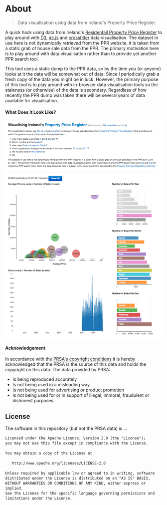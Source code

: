 About
======

> Data visualisation using data from Ireland's Property Price Register

A quick hack using data from Ireland's [Residentail Property Price Register](https://www.propertypriceregister.ie/website/npsra/pprweb.nsf/page/ppr-home-en) to play around with [D3](http://d3js.org), [dc.js](http://nickqizhu.github.io/dc.js/) and [crossfilter](http://square.github.io/crossfilter/) data visualisation. The dataset in use here is not dynamically retrieved from the PPR website, it is taken from a static grab of house sale data from the PPR. The primary motivation here is to play around with data visualisation rather than to provide yet another PPR search tool.

This tool uses a static dump to the PPR data, so by the time you (or anyone) looks at it the data will be somewhat out of data. Since I periodically grab a fresh copy of the data you might be in luck. However, the primary purpose of this tool is to play around with  in-browser data visualisation tools so the staleness (or otherwise) of the data is secondary. Regardless of how recently the PPR dump was taken there will be several years of data available for visualisation.

#### What Does It Look Like?

<img src="display.png" alt="Homepage"/>

#### Acknowledgement

In accordance with the [PRSA's copyright conditions](http://www.psr.ie/website/npsra/npsraweb.nsf/page/copyright-en) it is hereby acknowledged that the PRSA is the source of this data and holds the copyright on this data. The data provided by PRSA:

* Is being reproduced accurately
* Is not being used in a misleading way
* Is not being used for advertising or product promotion
* Is not being used for or in support of illegal, immoral, fraudulent or dishonest purposes. 

License
-------

The software in this repository (but not the PRSA data) is ...
 
    Licensed under the Apache License, Version 2.0 (the "License");
    you may not use this file except in compliance with the License.
    
    You may obtain a copy of the License at

       http://www.apache.org/licenses/LICENSE-2.0

    Unless required by applicable law or agreed to in writing, software
    distributed under the License is distributed on an "AS IS" BASIS,
    WITHOUT WARRANTIES OR CONDITIONS OF ANY KIND, either express or implied.
    See the License for the specific language governing permissions and
    limitations under the License.